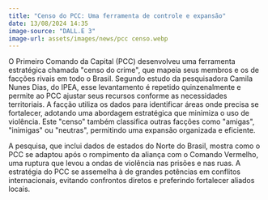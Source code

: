 ```yaml
---
title: "Censo do PCC: Uma ferramenta de controle e expansão"
date: 13/08/2024 14:35
image-source: "DALL.E 3"
image-url: assets/images/news/pcc censo.webp
---
```


O Primeiro Comando da Capital (PCC) desenvolveu uma ferramenta estratégica chamada "censo do crime", que mapeia seus membros e os de facções rivais em todo o Brasil. Segundo estudo da pesquisadora Camila Nunes Dias, do IPEA, esse levantamento é repetido quinzenalmente e permite ao PCC ajustar seus recursos conforme as necessidades territoriais. A facção utiliza os dados para identificar áreas onde precisa se fortalecer, adotando uma abordagem estratégica que minimiza o uso de violência. Este "censo" também classifica outras facções como "amigas", "inimigas" ou "neutras", permitindo uma expansão organizada e eficiente.

A pesquisa, que inclui dados de estados do Norte do Brasil, mostra como o PCC se adaptou após o rompimento da aliança com o Comando Vermelho, uma ruptura que levou a ondas de violência nas prisões e nas ruas. A estratégia do PCC se assemelha à de grandes potências em conflitos internacionais, evitando confrontos diretos e preferindo fortalecer aliados locais.